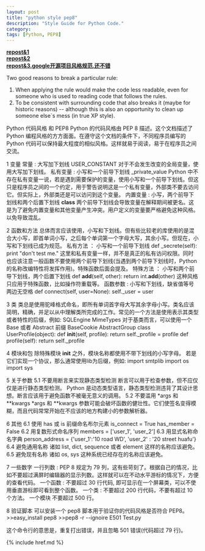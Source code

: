 ```yaml
---
layout: post
title: "python style pep8"
description: "Style Guide for Python Code."
category: 
tags: [Python, PEP8]
---
```


__[repost&1](http://www.python.org/dev/peps/pep-0008/)__  
__[repost&2](http://www.blogjava.net/lincode/archive/2011/02/02/343859.html)__  
__[repost&3.google开源项目风格规范.还不错](http://zh-google-styleguide.readthedocs.org/en/latest/google-python-styleguide/python_style_rules.html)__  

Two good reasons to break a particular rule:  
1. When applying the rule would make the code less readable, even for someone who is used to reading code that follows the rules.
2. To be consistent with surrounding code that also breaks it (maybe for historic reasons) -- although this is also an opportunity to clean up someone else`s mess (in true XP style).


Python 代码风格 和 PEP8 
Python 的代码风格由 PEP 8 描述。这个文档描述了 Python 编程风格的方方面面。在遵守这个文档的条件下，不同程序员编写的 Python 代码可以保持最大程度的相似风格。这样就易于阅读，易于在程序员之间交流。 

1 变量 
常量 : 大写加下划线 
    USER_CONSTANT 
对于不会发生改变的全局变量，使用大写加下划线。 
私有变量 : 小写和一个前导下划线 
    _private_value 
Python 中不存在私有变量一说，若是遇到需要保护的变量，使用小写和一个前导下划线。但这只是程序员之间的一个约定，用于警告说明这是一个私有变量，外部类不要去访问它。但实际上，外部类还是可以访问到这个变量。 
内置变量 : 小写，两个前导下划线和两个后置下划线 
    __class__ 
两个前导下划线会导致变量在解释期间被更名。这是为了避免内置变量和其他变量产生冲突。用户定义的变量要严格避免这种风格。以免导致混乱。 

2 函数和方法 
总体而言应该使用，小写和下划线。但有些比较老的库使用的是混合大小写，即首单词小写，之后每个单词第一个字母大写，其余小写。但现在，小写和下划线已成为规范。 
私有方法 ： 小写和一个前导下划线 
    def _secrete(self): 
        print "don't test me." 
这里和私有变量一样，并不是真正的私有访问权限。同时也应该注意一般函数不要使用两个前导下划线(当遇到两个前导下划线时，Python 的名称改编特性将发挥作用)。特殊函数后面会提及。 
特殊方法 ： 小写和两个前导下划线，两个后置下划线 
    def __add__(self, other): 
        return int.__add__(other) 
这种风格只应用于特殊函数，比如操作符重载等。 
函数参数 : 小写和下划线，缺省值等号两边无空格 
    def connect(self, user=None): 
        self._user = user 

3 类 
类总是使用驼峰格式命名，即所有单词首字母大写其余字母小写。类名应该简明，精确，并足以从中理解类所完成的工作。常见的一个方法是使用表示其类型或者特性的后缀，例如: 
    SQLEngine 
    MimeTypes 
对于基类而言，可以使用一个 Base 或者 Abstract 前缀 
    BaseCookie 
    AbstractGroup 
    class UserProfile(object): 
        def __init__(self, profile): 
            return self._profile = profile 
        def profile(self): 
            return self._profile 

4 模块和包 
除特殊模块 __init__ 之外，模块名称都使用不带下划线的小写字母。 
若是它们实现一个协议，那么通常使用lib为后缀，例如: 
    import smtplib 
    import os 
    import sys 

5 关于参数 
5.1 不要用断言来实现静态类型检测 
断言可以用于检查参数，但不应仅仅是进行静态类型检测。 Python 是动态类型语言，静态类型检测违背了其设计思想。断言应该用于避免函数不被毫无意义的调用。 
5.2 不要滥用 *args 和 **kwargs 
*args 和 **kwargs 参数可能会破坏函数的健壮性。它们使签名变得模糊，而且代码常常开始在不应该的地方构建小的参数解析器。 

6 其他 
6.1 使用 has 或 is 前缀命名布尔元素 
    is_connect = True 
    has_member = False 
6.2 用复数形式命名序列 
    members = ['user_1', 'user_2'] 
6.3 用显式名称命名字典 
    person_address = {'user_1':'10 road WD', 'user_2' : '20 street huafu'} 
6.4 避免通用名称 
诸如 list, dict, sequence 或者 element 这样的名称应该避免。 
6.5 避免现有名称 
诸如 os, sys 这种系统已经存在的名称应该避免。 

7 一些数字 
一行列数 : PEP 8 规定为 79 列，这有些苛刻了。根据自己的情况，比如不要超过满屏时编辑器的显示列数。这样就可以在不动水平游标的情况下，方便的查看代码。 
一个函数 : 不要超过 30 行代码, 即可显示在一个屏幕类，可以不使用垂直游标即可看到整个函数。 
一个类 : 不要超过 200 行代码，不要有超过 10 个方法。 
一个模块 不要超过 500 行。 

8 验证脚本 
可以安装一个 pep8 脚本用于验证你的代码风格是否符合 PEP8。 
    >>easy_install pep8 
    >>pep8 -r --ignoire E501 Test.py 

这个命令行的意思是，重复打出错误，并且忽略 501 错误(代码超过 79 行)。

{% include href.md %}
